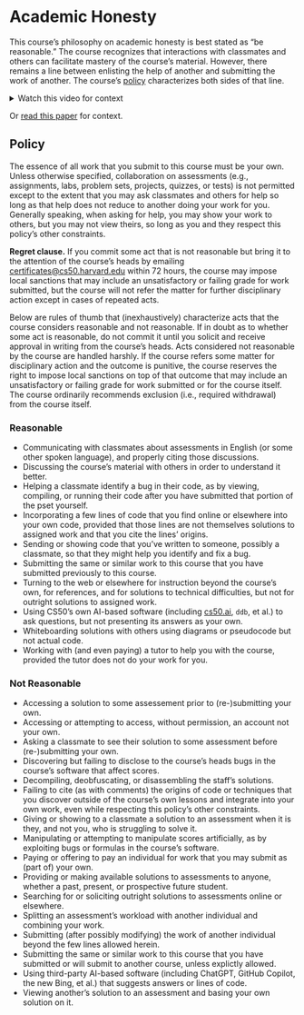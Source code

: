 # Academic Honesty

This course’s philosophy on academic honesty is best stated as “be reasonable.” The course recognizes that interactions with classmates and others can facilitate mastery of the course’s material. However, there remains a line between enlisting the help of another and submitting the work of another. The course’s [policy](#policy) characterizes both sides of that line.

<details>
    <summary>Watch this video for context</summary>
    <div class="ratio ratio-16x9" data-video="">
            <iframe allow="accelerometer; autoplay; encrypted-media; gyroscope; picture-in-picture" allowfullscreen="" class="border" data-video="" src="https://www.youtube.com/embed/r0z-yIp1PnE?modestbranding=0&amp;rel=0&amp;showinfo=0" scrolling="no" id="iFrameResizer0" style="overflow: hidden;"></iframe>
    </div>
</details>

Or [read this paper](https://cs50.ly/sigcse20-paper) for context.

## Policy

The essence of all work that you submit to this course must be your own. Unless otherwise specified, collaboration on assessments (e.g., assignments, labs, problem sets, projects, quizzes, or tests) is not permitted except to the extent that you may ask classmates and others for help so long as that help does not reduce to another doing your work for you. Generally speaking, when asking for help, you may show your work to others, but you may not view theirs, so long as you and they respect this policy’s other constraints.

**Regret clause.** If you commit some act that is not reasonable but bring it to the attention of the course’s heads by emailing [certificates@cs50.harvard.edu](mailto:certificates@cs50.harvard.edu) within 72 hours, the course may impose local sanctions that may include an unsatisfactory or failing grade for work submitted, but the course will not refer the matter for further disciplinary action except in cases of repeated acts.

Below are rules of thumb that (inexhaustively) characterize acts that the course considers reasonable and not reasonable. If in doubt as to whether some act is reasonable, do not commit it until you solicit and receive approval in writing from the course’s heads. Acts considered not reasonable by the course are handled harshly. If the course refers some matter for disciplinary action and the outcome is punitive, the course reserves the right to impose local sanctions on top of that outcome that may include an unsatisfactory or failing grade for work submitted or for the course itself. The course ordinarily recommends exclusion (i.e., required withdrawal) from the course itself.

### Reasonable

- Communicating with classmates about assessments in English (or some other spoken language), and properly citing those discussions.
- Discussing the course’s material with others in order to understand it better.
- Helping a classmate identify a bug in their code, as by viewing, compiling, or running their code after you have submitted that portion of the pset yourself.
- Incorporating a few lines of code that you find online or elsewhere into your own code, provided that those lines are not themselves solutions to assigned work and that you cite the lines’ origins.
- Sending or showing code that you’ve written to someone, possibly a classmate, so that they might help you identify and fix a bug.
- Submitting the same or similar work to this course that you have submitted previously to this course.
- Turning to the web or elsewhere for instruction beyond the course’s own, for references, and for solutions to technical difficulties, but not for outright solutions to assigned work.
- Using CS50’s own AI-based software (including [cs50.ai](https://cs50.ai), `ddb`, et al.) to ask questions, but not presenting its answers as your own.
- Whiteboarding solutions with others using diagrams or pseudocode but not actual code.
- Working with (and even paying) a tutor to help you with the course, provided the tutor does not do your work for you.

### Not Reasonable

- Accessing a solution to some assessement prior to (re-)submitting your own.
- Accessing or attempting to access, without permission, an account not your own.
- Asking a classmate to see their solution to some assessment before (re-)submitting your own.
- Discovering but failing to disclose to the course’s heads bugs in the course’s software that affect scores.
- Decompiling, deobfuscating, or disassembling the staff’s solutions.
- Failing to cite (as with comments) the origins of code or techniques that you discover outside of the course’s own lessons and integrate into your own work, even while respecting this policy’s other constraints.
- Giving or showing to a classmate a solution to an assessment when it is they, and not you, who is struggling to solve it.
- Manipulating or attempting to manipulate scores artificially, as by exploiting bugs or formulas in the course’s software.
- Paying or offering to pay an individual for work that you may submit as (part of) your own.
- Providing or making available solutions to assessments to anyone, whether a past, present, or prospective future student.
- Searching for or soliciting outright solutions to assessments online or elsewhere.
- Splitting an assessment’s workload with another individual and combining your work.
- Submitting (after possibly modifying) the work of another individual beyond the few lines allowed herein.
- Submitting the same or similar work to this course that you have submitted or will submit to another course, unless explictly allowed.
- Using third-party AI-based software (including ChatGPT, GitHub Copilot, the new Bing, et al.) that suggests answers or lines of code.
- Viewing another’s solution to an assessment and basing your own solution on it.
